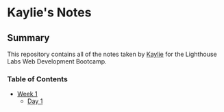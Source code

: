 # Kaylie's Notes

## Summary
This repository contains all of the notes taken by [Kaylie](https://github.com/KayliedeBlois) for the Lighthouse Labs Web Development Bootcamp. 

### Table of Contents 
* [Week 1](/Week_1)
  * [Day 1](/Week_1/Day_1/)